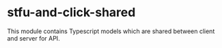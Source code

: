 # stfu-and-click-shared

This module contains Typescript models which are shared between client and server for API.
